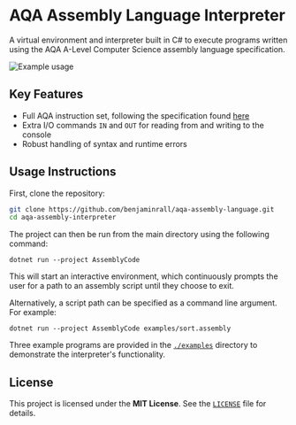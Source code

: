 # AQA Assembly Language Interpreter

A virtual environment and interpreter built in C# to execute programs written using the AQA A-Level Computer Science assembly language specification.

![Example usage](https://github.com/user-attachments/assets/f8c12cd0-5556-4f71-b20b-82a02ab3e2fb)

## Key Features
- Full AQA instruction set, following the specification found [here](https://pmt.physicsandmathstutor.com/download/Computer-Science/A-level/Past-Papers/AQA/AS-Paper-2/Assembly%20Language%20Instruction%20-%20Paper%202%20AQA%20Computer%20Science%20AS-level.pdf)
- Extra I/O commands `IN` and `OUT` for reading from and writing to the console
- Robust handling of syntax and runtime errors

## Usage Instructions

First, clone the repository:
```sh
git clone https://github.com/benjaminrall/aqa-assembly-language.git
cd aqa-assembly-interpreter
```

The project can then be run from the main directory using the following command:
```
dotnet run --project AssemblyCode
```
This will start an interactive environment, which continuously prompts the user for a path to an assembly script until they choose to exit.

Alternatively, a script path can be specified as a command line argument. For example:
```
dotnet run --project AssemblyCode examples/sort.assembly
```

Three example programs are provided in the [`./examples`](./examples) directory to demonstrate the interpreter's functionality.

## License
This project is licensed under the **MIT License**. See the [`LICENSE`](./LICENSE) file for details.
